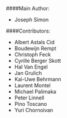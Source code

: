 ####Main Author:
* Joseph Simon


####Contributors:
* Albert Astals Cid
* Boudewijn Rempt
* Christoph Feck
* Cyrille Berger Skott
* Hal Van Engel
* Jan Grulich
* Kai-Uwe Behrmann
* Laurent Montel
* Michael Palimaka
* Peter Linnell
* Pino Toscano
* Yuri Chornoivan

